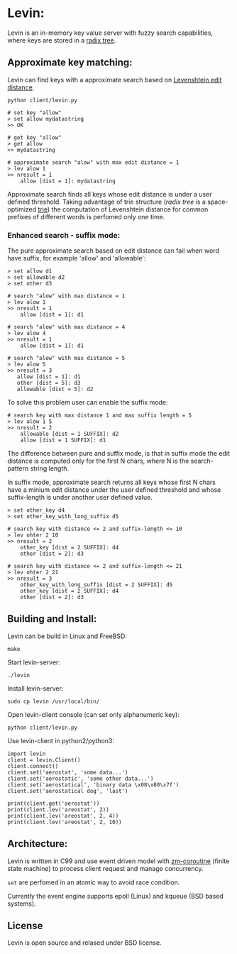 # Levin:
Levin is an in-memory key value server with fuzzy search
capabilities, where keys are stored in a
[radix tree](https://en.wikipedia.org/wiki/Radix_tree).

## Approximate key matching:
Levin can find keys with a approximate search based on
[Levenshtein edit distance](https://en.wikipedia.org/wiki/Levenshtein_distance).

	python client/levin.py

	# set key "allow"
	> set allow mydatastring
	>> OK

	# get key "allow"
	> get allow
	>> mydatastring

	# approximate search "alow" with max edit distance = 1
	> lev alow 1
	>> nresult = 1
	    allow [dist = 1]: mydatastring


Approximate search finds all keys whose edit distance is under a user defined
threshold. Taking advantage of trie structure (*radix tree* is a
space-optimized [trie](https://en.wikipedia.org/wiki/Trie)) the computation
of Levenshtein distance for common prefixes of different words is perfomed
only one time.

### Enhanced search - suffix mode:

The pure approximate search based on edit distance can fail when word have
suffix, for example 'allow' and 'allowable':

	> set allow d1
	> set allowable d2
	> set other d3

	# search "alow" with max distance = 1
	> lev alow 1
	>> nresult = 1
	    allow [dist = 1]: d1

	# search "alow" with max distance = 4
	> lev alow 4
	>> nresult = 1
	    allow [dist = 1]: d1

	# search "alow" with max distance = 5
	> lev alow 5
	>> nresult = 3
	   allow [dist = 1]: d1
	   other [dist = 5]: d3
	   allowable [dist = 5]: d2

To solve this problem user can enable the suffix mode:

	# search key with max distance 1 and max suffix length = 5
	> lev alow 1 5
	>> nresult = 2
	    allowable [dist = 1 SUFFIX]: d2
	    allow [dist = 1 SUFFIX]: d1

The difference between pure and suffix mode, is that in suffix mode
the edit distance is computed only for the first N chars, where
N is the search-pattern string length.

In suffix mode, approximate search returns all keys whose first N chars 
have a minium edit distance under the user defined threshold and whose
suffix-length is under another user defined value.


	> set other_key d4
	> set other_key_with_long_suffix d5

	# search key with distance <= 2 and suffix-length <= 10
	> lev ohter 2 10
	>> nresult = 2
	    other_key [dist = 2 SUFFIX]: d4
	    other [dist = 2]: d3

	# search key with distance <= 2 and suffix-length <= 21
	> lev ohter 2 21
	>> nresult = 3
	    other_key_with_long_suffix [dist = 2 SUFFIX]: d5
	    other_key [dist = 2 SUFFIX]: d4
	    other [dist = 2]: d3


## Building and Install:

Levin can be build in Linux and FreeBSD:

	make


Start levin-server:

	./levin

Install levin-server:

	sudo cp levin /usr/local/bin/

Open levin-client console (can set only alphanumeric key):

	python client/levin.py

Use levin-client in python2/python3:

	import levin
	client = levin.Client()
	client.connect()
	client.set('aerostat', 'some data...')
	client.set('aerostatic', 'some other data...')
	client.set('aerostatical', 'binary data \x08\x80\x7f')
	client.set('aerostatical dog', 'last')

	print(client.get('aerostat'))
	print(client.lev('areostat', 2))
	print(client.lev('areostat', 2, 4))
	print(client.lev('areostat', 2, 10))

## Architecture:
Levin is written in C99 and use event driven model with
[zm-coroutine](https://github.com/fabio-sassi/zm) (finite
state machine) to process client request and manage
concurrency.

`set` are perfomed in an atomic way to avoid race
condition.

Currently the event engine supports epoll (Linux) 
and kqueue (BSD based systems).

## License
Levin is open source and relased under BSD license.





